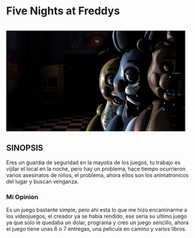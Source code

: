 # Five Nights at Freddys
\
![FNAF](../img/FNAF.jpg)


## SINOPSIS
Eres un guardia de seguridad en la mayotia de los juegos, tu trabajo es vijilar el local en la noche, pero hay un problema, hace tiempo ocurrieron varios asesinatos de niños, el problema, ahora ellos son los animatronicos del lugar y buscan venganza. 
### Mi Opinion
Es un juego bastante simple, pero ahi esta lo que me hizo encaminarme a los videojuegos, el creador ya se habia rendido, ese seria su ultimo juego ya que solo le quedaba un dolar, programa y creo un juego sencillo, ahora el juego tiene unas 6 o 7 entregas, una pelicula en camino y varios libros.